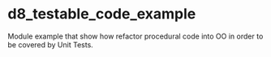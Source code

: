 # d8_testable_code_example
Module example that show how refactor procedural code into OO in order to be covered by Unit Tests.

